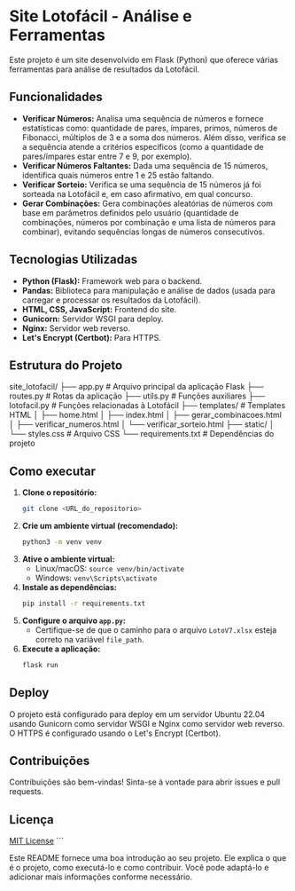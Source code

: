 # Site Lotofácil - Análise e Ferramentas

Este projeto é um site desenvolvido em Flask (Python) que oferece várias ferramentas para análise de resultados da Lotofácil.

## Funcionalidades

*   **Verificar Números:** Analisa uma sequência de números e fornece estatísticas como: quantidade de pares, ímpares, primos, números de Fibonacci, múltiplos de 3 e a soma dos números. Além disso, verifica se a sequência atende a critérios específicos (como a quantidade de pares/ímpares estar entre 7 e 9, por exemplo).
*   **Verificar Números Faltantes:** Dada uma sequência de 15 números, identifica quais números entre 1 e 25 estão faltando.
*   **Verificar Sorteio:** Verifica se uma sequência de 15 números já foi sorteada na Lotofácil e, em caso afirmativo, em qual concurso.
*   **Gerar Combinações:** Gera combinações aleatórias de números com base em parâmetros definidos pelo usuário (quantidade de combinações, números por combinação e uma lista de números para combinar), evitando sequências longas de números consecutivos.

## Tecnologias Utilizadas

*   **Python (Flask):** Framework web para o backend.
*   **Pandas:** Biblioteca para manipulação e análise de dados (usada para carregar e processar os resultados da Lotofácil).
*   **HTML, CSS, JavaScript:** Frontend do site.
*   **Gunicorn:** Servidor WSGI para deploy.
*   **Nginx:** Servidor web reverso.
*   **Let's Encrypt (Certbot):** Para HTTPS.

## Estrutura do Projeto

site_lotofacil/
├── app.py          # Arquivo principal da aplicação Flask
├── routes.py       # Rotas da aplicação
├── utils.py        # Funções auxiliares
├── lotofacil.py    # Funções relacionadas à Lotofácil
├── templates/      # Templates HTML
│   ├── home.html
│   ├── index.html
│   ├── gerar_combinacoes.html
│   ├── verificar_numeros.html
│   └── verificar_sorteio.html
├── static/
│   └── styles.css  # Arquivo CSS
└── requirements.txt # Dependências do projeto

## Como executar

1.  **Clone o repositório:**
    ```bash
    git clone <URL_do_repositorio>
    ```
2.  **Crie um ambiente virtual (recomendado):**
    ```bash
    python3 -m venv venv
    ```
3.  **Ative o ambiente virtual:**
    *   Linux/macOS: `source venv/bin/activate`
    *   Windows: `venv\Scripts\activate`
4.  **Instale as dependências:**
    ```bash
    pip install -r requirements.txt
    ```
5.  **Configure o arquivo `app.py`:**
    *   Certifique-se de que o caminho para o arquivo `LotoV7.xlsx` esteja correto na variável `file_path`.
6.  **Execute a aplicação:**
    ```bash
    flask run
    ```

## Deploy

O projeto está configurado para deploy em um servidor Ubuntu 22.04 usando Gunicorn como servidor WSGI e Nginx como servidor web reverso. O HTTPS é configurado usando o Let's Encrypt (Certbot).

## Contribuições

Contribuições são bem-vindas! Sinta-se à vontade para abrir issues e pull requests.

## Licença

[MIT License](LICENSE) ```

Este README fornece uma boa introdução ao seu projeto. Ele explica o que é o projeto, como executá-lo e como contribuir. Você pode adaptá-lo e adicionar mais informações conforme necessário.